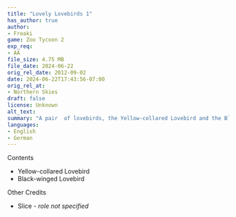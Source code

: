 ```yaml
---
title: "Lovely Lovebirds 1"
has_author: true
author: 
- Freaki
game: Zoo Tycoon 2
exp_req: 
- AA
file_size: 4.75 MB
file_date: 2024-06-22
orig_rel_date: 2012-09-02
date: 2024-06-22T17:43:56-07:00
orig_rel_at: 
- Northern Skies
draft: false
license: Unknown
alt_text: 
summary: "A pair  of lovebirds, the Yellow-collared Lovebird and the Black-winged Lovebird."
languages:
- English
- German
---
```



Contents


- Yellow-collared Lovebird
- Black-winged Lovebird


Other Credits


- Slice - *role not specified*